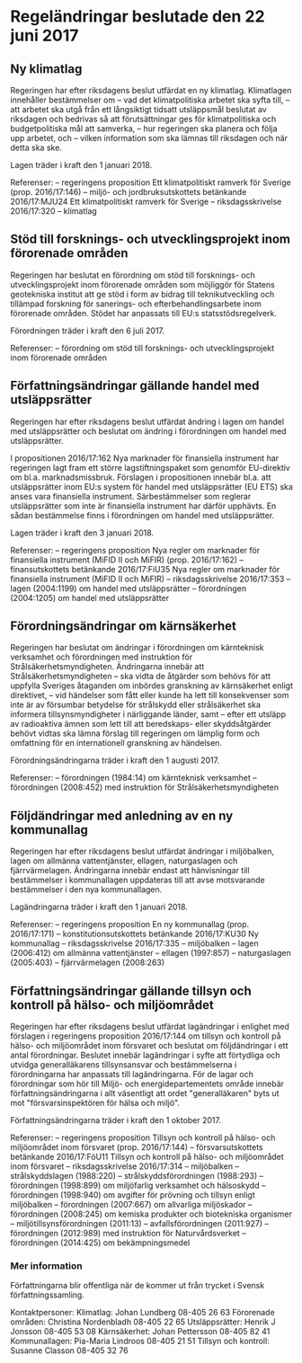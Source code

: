# Regeländringar beslutade den 22 juni 2017

## Ny klimatlag

Regeringen har efter riksdagens beslut utfärdat en ny klimatlag. Klimatlagen innehåller bestämmelser om
– vad det klimatpolitiska arbetet ska syfta till,
– att arbetet ska utgå från ett långsiktigt tidsatt utsläppsmål beslutat av riksdagen och bedrivas så att förutsättningar ges för klimatpolitiska och budgetpolitiska mål att samverka,
– hur regeringen ska planera och följa upp arbetet, och
– vilken information som ska lämnas till riksdagen och när detta ska ske.

Lagen träder i kraft den 1 januari 2018\.

Referenser:
– regeringens proposition Ett klimatpolitiskt ramverk för Sverige (prop. 2016/17:146\)
– miljö\- och jordbruksutskottets betänkande 2016/17:MJU24 Ett klimatpolitiskt ramverk för Sverige
– riksdagsskrivelse 2016/17:320
– klimatlag

## Stöd till forsknings\- och utvecklingsprojekt inom förorenade områden

Regeringen har beslutat en förordning om stöd till forsknings\- och utvecklingsprojekt inom förorenade områden som möjliggör för Statens geotekniska institut att ge stöd i form av bidrag till teknikutveckling och tillämpad forskning för sanerings\- och efterbehandlingsarbete inom förorenade områden. Stödet har anpassats till EU:s statsstödsregelverk.

Förordningen träder i kraft den 6 juli 2017\.

Referenser:
– förordning om stöd till forsknings\- och utvecklingsprojekt inom förorenade områden

## Författningsändringar gällande handel med utsläppsrätter

Regeringen har efter riksdagens beslut utfärdat ändring i lagen om handel med utsläppsrätter och beslutat om ändring i förordningen om handel med utsläppsrätter.

I propositionen 2016/17:162 Nya marknader för finansiella instrument har regeringen lagt fram ett större lagstiftningspaket som genomför EU\-direktiv om bl.a. marknadsmissbruk. Förslagen i propositionen innebär bl.a. att utsläppsrätter inom EU:s system för handel med utsläppsrätter (EU ETS) ska anses vara finansiella instrument. Särbestämmelser som reglerar utsläppsrätter som inte är finansiella instrument har därför upphävts. En sådan bestämmelse finns i förordningen om handel med utsläppsrätter.

Lagen träder i kraft den 3 januari 2018\.

Referenser:
– regeringens proposition Nya regler om marknader för finansiella instrument (MiFID II och MiFIR) (prop. 2016/17:162\)
– finansutskottets betänkande 2016/17:FiU35 Nya regler om marknader för finansiella instrument (MiFID II och MiFIR)
– riksdagsskrivelse 2016/17:353
– lagen (2004:1199\) om handel med utsläppsrätter
– förordningen (2004:1205\) om handel med utsläppsrätter

## Förordningsändringar om kärnsäkerhet

Regeringen har beslutat om ändringar i förordningen om kärnteknisk verksamhet och förordningen med instruktion för Strålsäkerhetsmyndigheten. Ändringarna innebär att Strålsäkerhetsmyndigheten
– ska vidta de åtgärder som behövs för att uppfylla Sveriges åtaganden om inbördes granskning av kärnsäkerhet enligt direktivet,
– vid händelser som fått eller kunde ha lett till konsekvenser som inte är av försumbar betydelse för strålskydd eller strålsäkerhet ska informera tillsynsmyndigheter i närliggande länder, samt
– efter ett utsläpp av radioaktiva ämnen som lett till att beredskaps\- eller skyddsåtgärder behövt vidtas ska lämna förslag till regeringen om lämplig form och omfattning för en internationell granskning av händelsen.

Förordningsändringarna träder i kraft den 1 augusti 2017\.

Referenser:
– förordningen (1984:14\) om kärnteknisk verksamhet
– förordningen (2008:452\) med instruktion för Strålsäkerhetsmyndigheten

## Följdändringar med anledning av en ny kommunallag

Regeringen har efter riksdagens beslut utfärdat ändringar i miljöbalken, lagen om allmänna vattentjänster, ellagen, naturgaslagen och fjärrvärmelagen. Ändringarna innebär endast att hänvisningar till bestämmelser i kommunallagen uppdateras till att avse motsvarande bestämmelser i den nya kommunallagen.

Lagändringarna träder i kraft den 1 januari 2018\.

Referenser:
– regeringens proposition En ny kommunallag (prop. 2016/17:171\)
– konstitutionsutskottets betänkande 2016/17:KU30 Ny kommunallag
– riksdagsskrivelse 2016/17:335
– miljöbalken
– lagen (2006:412\) om allmänna vattentjänster
– ellagen (1997:857\)
– naturgaslagen (2005:403\)
– fjärrvärmelagen (2008:263\)

## Författningsändringar gällande tillsyn och kontroll på hälso\- och miljöområdet

Regeringen har efter riksdagens beslut utfärdat lagändringar i enlighet med förslagen i regeringens proposition 2016/17:144 om tillsyn och kontroll på hälso\- och miljöområdet inom försvaret och beslutat om följdändringar i ett antal förordningar. Beslutet innebär lagändringar i syfte att förtydliga och utvidga generalläkarens tillsynsansvar och bestämmelserna i förordningarna har anpassats till lagändringarna. För de lagar och förordningar som hör till Miljö\- och energidepartementets område innebär författningsändringarna i allt väsentligt att ordet "generalläkaren" byts ut mot "försvarsinspektören för hälsa och miljö".

Författningsändringarna träder i kraft den 1 oktober 2017\.

Referenser:
– regeringens proposition Tillsyn och kontroll på hälso\- och miljöområdet inom försvaret (prop. 2016/17:144\)
– försvarsutskottets betänkande 2016/17:FöU11 Tillsyn och kontroll på hälso\- och miljöområdet inom försvaret
– riksdagsskrivelse 2016/17:314
– miljöbalken
– strålskyddslagen (1988:220\)
– strålskyddsförordningen (1988:293\)
– förordningen (1998:899\) om miljöfarlig verksamhet och hälsoskydd
– förordningen (1998:940\) om avgifter för prövning och tillsyn enligt miljöbalken
– förordningen (2007:667\) om allvarliga miljöskador
– förordningen (2008:245\) om kemiska produkter och biotekniska organismer
– miljötillsynsförordningen (2011:13\)
– avfallsförordningen (2011:927\)
– förordningen (2012:989\) med instruktion för Naturvårdsverket
– förordningen (2014:425\) om bekämpningsmedel

### Mer information

Författningarna blir offentliga när de kommer ut från trycket i Svensk författningssamling.

Kontaktpersoner:
Klimatlag: Johan Lundberg 08\-405 26 63
Förorenade områden: Christina Nordenbladh 08\-405 22 65
Utsläppsrätter: Henrik J Jonsson 08\-405 53 08
Kärnsäkerhet: Johan Pettersson 08\-405 82 41
Kommunallagen: Pia\-Maria Lindroos 08\-405 21 51
Tillsyn och kontroll: Susanne Classon 08\-405 32 76

